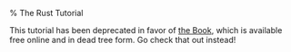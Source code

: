 % The Rust Tutorial

This tutorial has been deprecated in favor of [the Book](book/index.html), which is available free online and in dead tree form. Go check that out instead!
